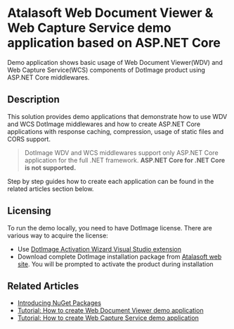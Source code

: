 # Atalasoft Web Document Viewer & Web Capture Service demo application based on ASP.NET Core
Demo application shows basic usage of Web Document Viewer(WDV) and Web Capture Service(WCS) components of DotImage product using ASP.NET Core middlewares.

## Description

This solution provides demo applications that demonstrate how to use WDV and WCS DotImage middlewares and how to create ASP.NET Core applications with response caching, compression, usage of static files and CORS support.

>DotImage WDV and WCS middlewares support only ASP.NET Core application for the full .NET framework. **ASP.NET Core for .NET Core is not supported.**

Step by step guides how to create each application can be found in the related articles section below.

## Licensing
To run the demo locally, you need to have DotImage license. There are various way to acquire the license:

 - Use [DotImage Activation Wizard Visual Studio extension](https://visualstudiogallery.msdn.microsoft.com/88ff07c9-fe68-48bd-bfdc-3fbc8a0ec1db)
 - Download complete DotImage installation package from [Atalasoft web site](https://atalasoft.com). You will be prompted to activate the product during installation

## Related Articles

- [Introducing NuGet Packages](http://atalasoft.github.io/2016/05/03/introducing-nuget/)
- [Tutorial: How to create Web Document Viewer demo application](https://atalasoft.github.io/web-document-viewer/tutorial-demo-application-aspnet-core.html) 
- [Tutorial: How to create Web Capture Service demo application](https://atalasoft.github.io/web-capture-service/tutorial-2-5-demo-application-aspnet-core.html) 
 